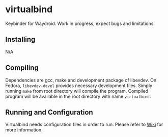 # virtualbind
Keybinder for Waydroid. Work in progress, expect bugs and limitations.
## Installing
N/A
## Compiling
Dependencies are gcc, make and development package of libevdev. On Fedora, `libevdev-devel` provides necessary development files. Simply running `make` from root directory will compile the program. Compiled program will be available in the root directory with name `virtualbind`.
## Running and Configuration
Virtualbind needs configuration files in order to run. Please refer to [Wiki](https://github.com/mrvictory1/virtualbind/wiki) for more information.

